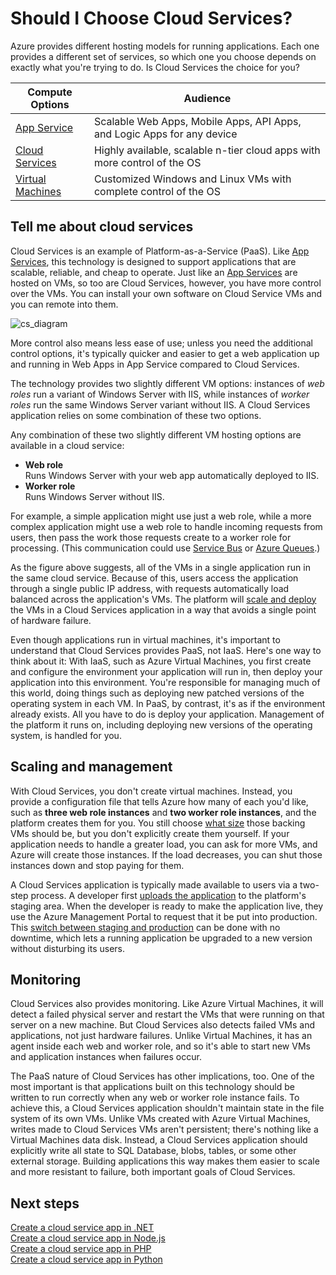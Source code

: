 <properties 
    pageTitle="Is Cloud Services on Azure the compute option I want?" 
    description="Learn about Azure compute hosting options and how they work: App Service, Cloud Services, and Virtual Machines" 
    services="cloud-services"
    documentationCenter=""
    authors="Thraka" 
    manager="timlt"/>

<tags 
    ms.service="multiple" 
    ms.workload="multiple" 
    ms.tgt_pltfrm="na" 
    ms.devlang="na" 
    ms.topic="article" 
    ms.date="09/01/2015" 
    ms.author="adegeo"/>

# Should I Choose Cloud Services?
Azure provides different hosting models for running applications. Each one provides a different set of services, so which one you choose depends on exactly what you're trying to do. Is Cloud Services the choice for you?

| Compute Options | Audience |
| --- | --- |
| [App Service](app-service-choose-me.md) |Scalable Web Apps, Mobile Apps, API Apps, and Logic Apps for any device |
| [Cloud Services](#tellmecs.md) |Highly available, scalable n-tier cloud apps with more control of the OS |
| [Virtual Machines](../virtual-machines-about.md) |Customized Windows and Linux VMs with complete control of the OS |

<a name="tellmecs"></a>
## Tell me about cloud services

Cloud Services is an example of Platform-as-a-Service (PaaS). Like [App Services](app-service-web-overview.md), this technology is designed to support applications that are scalable, reliable, and cheap to operate. Just like an [App Services](app-service-web-overview.md) are hosted on VMs, so too are Cloud Services, however, you have more control over the VMs. You can install your own software on Cloud Service VMs and you can remote into them.

![cs_diagram](./media/cloud-services-choose-me-content/diagram.png) 

More control also means less ease of use; unless you need the  additional control options, it's typically quicker and easier to get a web application up and running in Web Apps in App Service compared to Cloud Services. 

The technology provides two slightly different VM options: instances of *web roles* run a variant of Windows Server with IIS, while instances of *worker roles* run the same Windows Server variant without IIS. A Cloud Services application relies on some combination of these two options. 

Any combination of these two slightly different VM hosting options are available in a cloud service:

* **Web role**  
  Runs Windows Server with your web app automatically deployed to IIS.
* **Worker role**  
  Runs Windows Server without IIS.

For example, a simple application might use just a web role, while a more complex application might use a web role to handle incoming requests from users, then pass the work those requests create to a worker role for processing. (This communication could use [Service Bus](../articles/service-bus/fundamentals-service-bus-hybrid-solutions.md) or [Azure Queues](../articles/storage/storage-introduction.md).)

As the figure above suggests, all of the VMs in a single application run in the same cloud service. Because of this, users access the application through a single public IP address, with requests automatically load balanced across the application's VMs. The platform will [scale and deploy](../articles/cloud-services/cloud-services-how-to-scale.md) the VMs in a Cloud Services application in a way that avoids a single point of hardware failure. 

Even though applications run in virtual machines, it's important to understand that Cloud Services provides PaaS, not IaaS. Here's one way to think about it: With IaaS, such as Azure Virtual Machines, you first create and configure the environment your application will run in, then deploy your application into this environment. You're responsible for managing much of this world, doing things such as deploying new patched versions of the operating system in each VM. In PaaS, by contrast, it's as if the environment already exists. All you have to do is deploy your application. Management of the platform it runs on, including deploying new versions of the operating system, is handled for you.

## Scaling and management
With Cloud Services, you don't create virtual machines. Instead, you provide a configuration file that tells Azure how many of each you'd like, such as **three web role instances** and **two worker role instances**, and the platform creates them for you.  You still choose [what size](../articles/cloud-services/cloud-services-sizes-specs.md) those backing VMs should be, but you don't explicitly create them yourself. If your application needs to handle a greater load, you can ask for more VMs, and Azure will create those instances. If the load decreases, you can shut those instances down and stop paying for them.

A Cloud Services application is typically made available to users via a two-step process. A developer first [uploads the application](../articles/cloud-services/cloud-services-how-to-create-deploy.md) to the platform's staging area. When the developer is ready to make the application live, they use the Azure Management Portal to request that it be put into production. This [switch between staging and production](../articles/cloud-services/cloud-services-nodejs-stage-application.md) can be done with no downtime, which lets a running application be upgraded to a new version without disturbing its users. 

## Monitoring
Cloud Services also provides monitoring. Like Azure Virtual Machines, it will detect a failed physical server and restart the VMs that were running on that server on a new machine. But Cloud Services also detects failed VMs and applications, not just hardware failures. Unlike Virtual Machines, it has an agent inside each web and worker role, and so it's able to start new VMs and application instances when failures occur.

The PaaS nature of Cloud Services has other implications, too. One of the most important is that applications built on this technology should be written to run correctly when any web or worker role instance fails. To achieve this, a Cloud Services application shouldn't maintain state in the file system of its own VMs. Unlike VMs created with Azure Virtual Machines, writes made to Cloud Services VMs aren't persistent; there's nothing like a Virtual Machines data disk. Instead, a Cloud Services application should explicitly write all state to SQL Database, blobs, tables, or some other external storage. Building applications this way makes them easier to scale and more resistant to failure, both important goals of Cloud Services.


## Next steps
[Create a cloud service app in .NET](cloud-services-dotnet-get-started.md)<br/>
[Create a cloud service app in Node.js](cloud-services-nodejs-develop-deploy-app.md)<br/>
[Create a cloud service app in PHP](../cloud-services-php-create-web-role.md)<br/>
[Create a cloud service app in Python](../cloud-services-python-ptvs.md)<br/>

[App Service]: app-service-choose-me.md
[Virtual Machines]: ../virtual-machines-about.md
[Cloud Services]: #tellmecs 